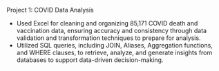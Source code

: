 Project 1: COVID Data Analysis
- Used Excel for cleaning and organizing 85,171 COVID death and vaccination data, ensuring accuracy and consistency through data validation and transformation techniques to prepare for analysis.
- Utilized SQL queries, including JOIN, Aliases, Aggregation functions, and WHERE clauses, to retrieve, analyze, and generate insights from databases to support data-driven decision-making.
